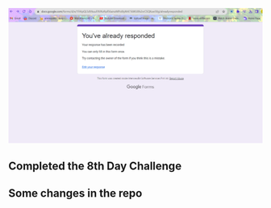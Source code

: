 ![Completed the Google form](image.png)
## Completed the 8th Day Challenge
## Some changes in the repo
